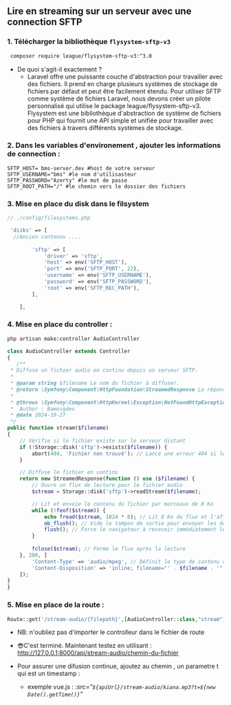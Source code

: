 ## Lire en streaming sur un serveur avec une connection SFTP

### 1. Télécharger la bibliothèque `flysystem-sftp-v3`
```bash
 composer require league/flysystem-sftp-v3:^3.0
```
* De quoi s'agit-il exactement ?
   - Laravel offre une puissante couche d'abstraction pour travailler avec des fichiers. Il prend en charge plusieurs systèmes de stockage de fichiers par défaut et peut être facilement étendu. Pour utiliser SFTP comme système de fichiers Laravel, nous devons créer un pilote personnalisé qui utilise le package league/flysystem-sftp-v3. Flysystem est une bibliothèque d'abstraction de système de fichiers pour PHP qui fournit une API simple et unifiée pour travailler avec des fichiers à travers différents systèmes de stockage.

### 2. Dans les variables d'environement , ajouter les informations de connection : 
```.env
SFTP_HOST= bms-server.dev #host de votre serveur
SFTP_USERNAME="bms" #le nom d'utilisasteur
SFTP_PASSWORD="Azerty" #le mot de passe
SFTP_ROOT_PATH="/" #le chemin vers le dossier des fichiers 
```

### 3. Mise en place du disk dans le filsystem 
```php
//../config/filesystems.php

 'disks' => [
  //Ancien conteunu ....
        
        'sftp' => [
            'driver' => 'sftp',
            'host' => env('SFTP_HOST'),
            'port' => env('SFTP_PORT', 22),
            'username' => env('SFTP_USERNAME'),
            'password' => env('SFTP_PASSWORD'),
            'root' => env('SFTP_REC_PATH'),
        ],

    ],
```

### 4. Mise en place du controller : 
```bash
php artisan make:controller AudioController
```
```php
class AudioController extends Controller
{
   /**
 * Diffuse un fichier audio en continu depuis un serveur SFTP.
 *
 * @param string $filename Le nom du fichier à diffuser.
 * @return \Symfony\Component\HttpFoundation\StreamedResponse La réponse HTTP pour le streaming du fichier audio.
 *
 * @throws \Symfony\Component\HttpKernel\Exception\NotFoundHttpException Si le fichier n'est pas trouvé sur le serveur distant.
 *  Author : Bamosgdev 
 * @date 2024-10-27
 */
public function stream($filename)
{
    // Vérifie si le fichier existe sur le serveur distant
    if (!Storage::disk('sftp')->exists($filename)) {
        abort(404, 'Fichier non trouvé'); // Lance une erreur 404 si le fichier n'existe pas
    }

    // Diffuse le fichier en continu
    return new StreamedResponse(function () use ($filename) {
        // Ouvre un flux de lecture pour le fichier audio
        $stream = Storage::disk('sftp')->readStream($filename);

        // Lit et envoie le contenu du fichier par morceaux de 8 Ko
        while (!feof($stream)) {
            echo fread($stream, 1024 * 8); // Lit 8 Ko du flux et l'affiche
            ob_flush(); // Vide le tampon de sortie pour envoyer les données
            flush(); // Force le navigateur à recevoir immédiatement les données
        }
        
        fclose($stream); // Ferme le flux après la lecture
    }, 200, [
        'Content-Type' => 'audio/mpeg', // Définit le type de contenu comme audio/mpeg
        'Content-Disposition' => 'inline; filename="' . $filename . '"' // Indique le nom du fichier dans la réponse
    ]);
}
}
```
### 5. Mise en place de la route : 
```php
Route::get('/stream-audio/{filepath}',[AudioController::class,"stream"]);
```
* NB: n'oubliez pas d'importer le controlleur dans le fichier de route

* 😎C'est terminé.
  Maintenant testez en utilisant : http://127.0.0.1:8000/api/stream-audio/chemin-du-fichier
* Pour assurer une difusion continue, ajoutez au chemin , un parametre t qui est un timestamp :
  - exemple vue.js : *:src="`${apiUrl}/stream-audio/kiana.mp3?t=${new Date().getTime()}`"*
